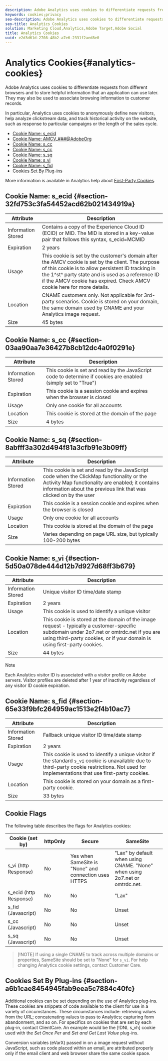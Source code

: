 ```yaml
---
description: Adobe Analytics uses cookies to differentiate requests from different browsers and to store helpful information that an application can use later. They may also be used to associate browsing information to customer records.
keywords: cookies;privacy
seo-description: Adobe Analytics uses cookies to differentiate requests from different browsers and to store helpful information that an application can use later. They may also be used to associate browsing information to customer records.
seo-title: Analytics Cookies
solution: Marketing Cloud,Analytics,Adobe Target,Adobe Social
title: Analytics Cookies
uuid: e2d3d61d-2708-48b2-a7e6-2331f2aed8e0
---
```


# Analytics Cookies{#analytics-cookies}

Adobe Analytics uses cookies to differentiate requests from different browsers and to store helpful information that an application can use later. They may also be used to associate browsing information to customer records.

In particular, Analytics uses cookies to anonymously define new visitors, help analyze clickstream data, and track historical activity on the website, such as response to particular campaigns or the length of the sales cycle.

* [Cookie Name: s_ecid](../cookies/cookies-mc.md#section-32fd753c3fa54452acd62b021434919a) 
* [Cookie Name: AMCV_###@AdobeOrg](../cookies/cookies-mc.md#section-a12aa2a9296940ae82d8921b381b8fb0) 
* [Cookie Name: s_cc](../cookies/cookies-analytics.md#section-03aa90aa7e36427b8cb12dc4a0f0291e) 
* [Cookie Name: s_cc](../cookies/cookies-analytics.md#section-03aa90aa7e36427b8cb12dc4a0f0291e) 
* [Cookie Name: s_sq](../cookies/cookies-analytics.md#section-8abfff3a302d494f81a3cfb91e3b09ff) 
* [Cookie Name: s_vi](../cookies/cookies-analytics.md#section-5d50a078de444d12b7d927d68ff3b679) 
* [Cookie Name: s_fid](../cookies/cookies-analytics.md#section-65e33f9bfc264959ac1513e2f4b10ac7) 
* [Cookies Set By Plug-ins](../cookies/cookies-analytics.md#section-a6b1cae8454945fab9eea5c7884c40fc)

More information is available in Analytics help about [First-Party Cookies](/help/interface/cookies/cookies-first-party.md).

## Cookie Name: s_ecid {#section-32fd753c3fa54452acd62b021434919a}

| Attribute  | Description  |
|--- |--- |
|Information Stored|Contains a copy of the Experience Cloud ID (ECID) or MID. The MID is stored in a key-value pair that follows this syntax, s_ecid=MCMID|`<ECID>`|
|Expiration|2 years|
|Usage|This cookie is set by the customer's domain after the AMCV cookie is set by the client. The purpose of this cookie is to allow persistent ID tracking in the 1^st^ party state and is used as a reference ID if the AMCV cookie has expired. Check AMCV cookie here for more details.|
|Location|CNAME customers only. Not applicable for 3rd-party scenarios. Cookie is stored on your domain, the same domain used by CNAME and your Analytics image request.|
|Size|45 bytes|

## Cookie Name: s_cc {#section-03aa90aa7e36427b8cb12dc4a0f0291e}

| Attribute  | Description  |
|--- |--- |
|Information Stored|This cookie is set and read by the JavaScript code to determine if cookies are enabled (simply set to "True")|
|Expiration|This cookie is a session cookie and expires when the browser is closed|
|Usage|Only one cookie for all accounts|
|Location|This cookie is stored at the domain of the page|
|Size|4 bytes|

## Cookie Name: s_sq {#section-8abfff3a302d494f81a3cfb91e3b09ff}

| Attribute  | Description  |
|--- |--- |
|Information Stored|This cookie is set and read by the JavaScript code when the ClickMap functionality or the Activity Map functionality are enabled; it contains information about the previous link that was clicked on by the user|
|Expiration|This cookie is a session cookie and expires when the browser is closed|
|Usage|Only one cookie for all accounts|
|Location|This cookie is stored at the domain of the page|
|Size|Varies depending on page URL size, but typically 100-200 bytes|

## Cookie Name: s_vi {#section-5d50a078de444d12b7d927d68ff3b679}

| Attribute  | Description  |
|--- |--- |
|Information Stored|Unique visitor ID time/date stamp|
|Expiration|2 years|
|Usage|This cookie is used to identify a unique visitor|
|Location|This cookie is stored at the domain of the image request - typically a customer-specific subdomain under 2o7.net or omtrdc.net if you are using third-party cookies, or if your domain is using first-party cookies.|
|Size|44 bytes|

>[!NOTE]
>
>Each Analytics visitor ID is associated with a visitor profile on Adobe servers. Visitor profiles are deleted after 1 year of inactivity regardless of any visitor ID cookie expiration.

## Cookie Name: s_fid {#section-65e33f9bfc264959ac1513e2f4b10ac7}

| Attribute  | Description  |
|--- |--- |
|Information Stored|Fallback unique visitor ID time/date stamp|
|Expiration|2 years|
|Usage|This cookie is used to identify a unique visitor if the standard  `s_vi` cookie is unavailable due to third-party cookie restrictions. Not used for implementations that use first-party cookies.|
|Location|This cookie is stored on your domain as a first-party cookie.|
|Size|33 bytes|

## Cookie Flags

The following table describes the flags for Analytics cookies:

| Cookie (set by) | httpOnly  | Secure | SameSite | 
|--- |--- |--- |--- |
|s_vi   (http Response)|No |Yes when SameSite is "None" and connection uses HTTPS |"Lax" by default when using CNAME. "None" when using 2o7.net or omtrdc.net. |
|s_ecid   (http Response)|No|No|"Lax"|
|s_fid (Javascript)|No|No|Unset|
|s_cc (Javascript)|No |No |Unset|
|s_sq (Javascript)|No |No |Unset|

>[!NOTE] If using a single CNAME to track across multiple domains or properties, SameSite should be set to "None" for `s_vi`. For help changing Analytics cookie settings, contact Customer Care.

## Cookies Set By Plug-ins {#section-a6b1cae8454945fab9eea5c7884c40fc}

Additional cookies can be set depending on the use of Analytics plug-ins. These cookies are snippets of code available to the client for use in a variety of circumstances. These circumstances include: retrieving values from the URL; concatenating values to pass to Analytics; capturing form abandonment, and so on. For specifics on cookies that are set by each plug-in, contact ClientCare. An example would be the [!DNL s_vh] cookie used with the *Set Once Per* and *Set and Get Last Value* plug-ins.

Conversion variables (eVarX) passed in on a image request without JavaScript, such as code placed within an email, are attributed properly only if the email client and web browser share the same cookie space. 
